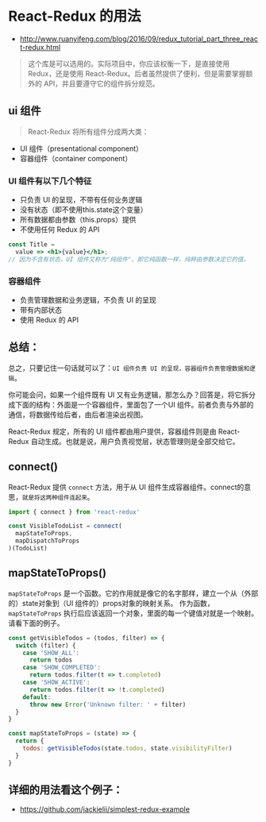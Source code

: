 # React-Redux 的用法
+ http://www.ruanyifeng.com/blog/2016/09/redux_tutorial_part_three_react-redux.html

> 这个库是可以选用的。实际项目中，你应该权衡一下，是直接使用 Redux，还是使用 React-Redux。后者虽然提供了便利，但是需要掌握额外的 API，并且要遵守它的组件拆分规范。

## ui 组件
> React-Redux 将所有组件分成两大类：
- UI 组件（presentational component）
- 容器组件（container component）

### UI 组件有以下几个特征
- 只负责 UI 的呈现，不带有任何业务逻辑
- 没有状态（即不使用this.state这个变量）
- 所有数据都由参数（this.props）提供
- 不使用任何 Redux 的 API

```jsx
const Title =
  value => <h1>{value}</h1>;
// 因为不含有状态，UI 组件又称为"纯组件"，即它纯函数一样，纯粹由参数决定它的值。
```

### 容器组件
- 负责管理数据和业务逻辑，不负责 UI 的呈现
- 带有内部状态
- 使用 Redux 的 API

## 总结：
总之，只要记住一句话就可以了：`UI 组件负责 UI 的呈现，容器组件负责管理数据和逻辑`。

你可能会问，如果一个组件既有 UI 又有业务逻辑，那怎么办？回答是，将它拆分成下面的结构：外面是一个容器组件，里面包了一个UI 组件。前者负责与外部的通信，将数据传给后者，由后者渲染出视图。

React-Redux 规定，所有的 UI 组件都由用户提供，容器组件则是由 React-Redux 自动生成。也就是说，用户负责视觉层，状态管理则是全部交给它。


## connect()
React-Redux 提供 `connect` 方法，用于从 UI 组件生成容器组件。connect的意思，`就是将这两种组件连起来`。

```js
import { connect } from 'react-redux'

const VisibleTodoList = connect(
  mapStateToProps,
  mapDispatchToProps
)(TodoList)
```

## mapStateToProps()

`mapStateToProps` 是一个函数。它的作用就是像它的名字那样，建立一个从（外部的）state对象到（UI 组件的）props对象的映射关系。
作为函数，`mapStateToProps` 执行后应该返回一个对象，里面的每一个键值对就是一个映射。请看下面的例子。

```js
const getVisibleTodos = (todos, filter) => {
  switch (filter) {
    case 'SHOW_ALL':
      return todos
    case 'SHOW_COMPLETED':
      return todos.filter(t => t.completed)
    case 'SHOW_ACTIVE':
      return todos.filter(t => !t.completed)
    default:
      throw new Error('Unknown filter: ' + filter)
  }
}

const mapStateToProps = (state) => {
  return {
    todos: getVisibleTodos(state.todos, state.visibilityFilter)
  }
}
```


## 详细的用法看这个例子：
- https://github.com/jackielii/simplest-redux-example





